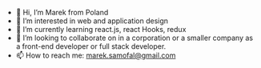 - 👋 Hi, I’m Marek from Poland
- 👀 I’m interested in web and application design
- 🌱 I’m currently learning react.js, react Hooks, redux
- 💞️ I’m looking to collaborate on in a corporation or a smaller company as a front-end developer or full stack developer.
- 📫 How to reach me: marek.samofal@gmail.com

<!---
Markus-Sm/Markus-Sm is a ✨ special ✨ repository because its `README.md` (this file) appears on your GitHub profile.
You can click the Preview link to take a look at your changes.
--->
